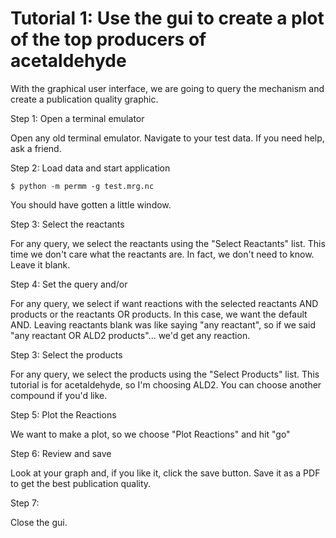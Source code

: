 # Tutorial 1: Use the gui to create a plot of the top producers of acetaldehyde #
With the graphical user interface, we are going to query the mechanism and create a publication quality graphic.

Step 1: Open a terminal emulator

Open any old terminal emulator.  Navigate to your test data.  If you need help, ask a friend.

Step 2: Load data and start application

```
$ python -m permm -g test.mrg.nc
```
You should have gotten a little window.  

Step 3: Select the reactants

For any query, we select the reactants using the "Select Reactants" list.  This time we don't care what the reactants are.  In fact, we don't need to know.  Leave it blank.

Step 4: Set the query and/or

For any query, we select if want reactions with the selected reactants AND products or the reactants OR products.  In this case, we want the default AND.  Leaving reactants blank was like saying "any reactant", so if we said "any reactant OR ALD2 products"... we'd get any reaction.

Step 3: Select the products

For any query, we select the products using the "Select Products" list.  This tutorial is for acetaldehyde, so I'm choosing ALD2.  You can choose another compound if you'd like.

Step 5: Plot the Reactions

We want to make a plot, so we choose "Plot Reactions" and hit "go"

Step 6: Review and save

Look at your graph and, if you like it, click the save button.  Save it as a PDF to get the best publication quality.

Step 7:

Close the gui.